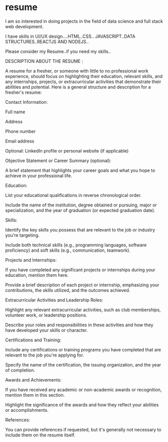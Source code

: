 # resume
I am so interested in doing projects in the field of data science and full stack web development.

I have skills in UI/UX design....HTML..CSS.. JAVASCRIPT..DATA STRUCTURES..REACTJS AND NODEJS..

Please consider my Resume..if you need my skills..

DESCRIPTION ABOUT THE RESUME :

A resume for a fresher, or someone with little to no professional work experience, should focus on highlighting their education, relevant skills, and any internships, projects, or extracurricular activities that demonstrate their abilities and potential. Here is a general structure and description for a fresher's resume:

Contact Information:

Full name

Address

Phone number

Email address

Optional: LinkedIn profile or personal website (if applicable)

Objective Statement or Career Summary (optional):

A brief statement that highlights your career goals and what you hope to achieve in your professional life.

Education:

List your educational qualifications in reverse chronological order.

Include the name of the institution, degree obtained or pursuing, major or specialization, and the year of graduation (or expected graduation date).

Skills:

Identify the key skills you possess that are relevant to the job or industry you're targeting.

Include both technical skills (e.g., programming languages, software proficiency) and soft skills (e.g., communication, teamwork).

Projects and Internships:

If you have completed any significant projects or internships during your education, mention them here.

Provide a brief description of each project or internship, emphasizing your contributions, the skills utilized, and the outcomes achieved.

Extracurricular Activities and Leadership Roles:

Highlight any relevant extracurricular activities, such as club memberships, volunteer work, or leadership positions.

Describe your roles and responsibilities in these activities and how they have developed your skills or character.

Certifications and Training:

Include any certifications or training programs you have completed that are relevant to the job you're applying for.

Specify the name of the certification, the issuing organization, and the year of completion.

Awards and Achievements:

If you have received any academic or non-academic awards or recognition, mention them in this section.

Highlight the significance of the awards and how they reflect your abilities or accomplishments.

References:

You can provide references if requested, but it's generally not necessary to include them on the resume itself.



